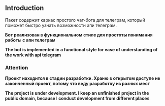 ## Introduction

Пакет содержит каркас простого чат-бота для телеграм, который поможет
быстро узнать возможности апи телеграм.

**Бот реализован в функциональном стиле для простоты понимания работы
с апи телеграм**

**The bot is implemented in a functional style for ease of understanding 
of the work with api telegram**

### Attention

**Проект находится в стадии разработки.
Храню в открытом доступе не законченный проект, потому что веду 
разработку из разных мест**

**The project is under development.
I keep an unfinished project in the public domain, because I conduct
development from different places**